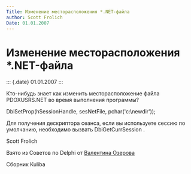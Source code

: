 ```yaml
---
Title: Изменение месторасположения *.NET-файла
author: Scott Frolich
Date: 01.01.2007
---
```



Изменение месторасположения *.NET-файла
========================================

::: {.date}
01.01.2007
:::

Кто-нибудь знает как изменить месторасположение файла PDOXUSRS.NET во
время выполнения программы?

DbiSetProp(hSessionHandle, sesNetFile, pchar(\'c:\\newdir\'));

Для получения дескриптора сеанса, если вы используете сессию по
умолчанию, необходимо вызвать DbiGetCurrSession .

Scott Frolich

Взято из Советов по Delphi от [Валентина Озерова](mailto:webmaster@webinspector.com)

Сборник Kuliba
